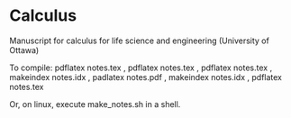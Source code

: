 # Calculus
Manuscript for calculus for life science and engineering (University of Ottawa)

To compile:  pdflatex notes.tex , pdflatex notes.tex , pdflatex notes.tex , makeindex notes.idx , padlatex notes.pdf , makeindex notes.idx , pdflatex notes.tex 

Or, on linux, execute make_notes.sh in a shell.

